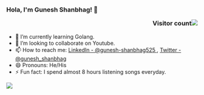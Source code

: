 ### Hola, I'm Gunesh Shanbhag! 👋      <p align="right">Visitor count<img src="https://profile-counter.glitch.me/gshanbhag525/count.svg" /></p>

- 🌱 I’m currently learning Golang.
- 👯 I’m looking to collaborate on Youtube.
- 📫 How to reach me: [LinkedIn - @gunesh-shanbhag525 ](https://www.linkedin.com/in/gunesh-shanbhag525/) , 
[Twitter - @gunesh_shanbhag ](https://twitter.com/gunesh_shanbhag)
- 😄 Pronouns: He/His
- ⚡ Fun fact: I spend almost 8 hours listening songs everyday.


<img src="https://github-readme-stats.vercel.app/api?username=gshanbhag525&&show_icons=true&title_color=ffffff&icon_color=bb2acf&text_color=daf7dc&bg_color=191919">

